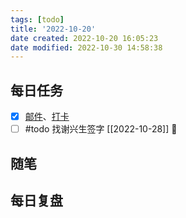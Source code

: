 ```yaml
---
tags: [todo]
title: '2022-10-20'
date created: 2022-10-20 16:05:23
date modified: 2022-10-30 14:58:38
---
```


## 每日任务

- [x] [邮件](https://email.ustc.edu.cn/coremail/)、[打卡](https://weixine.ustc.edu.cn/2020/login)
- [ ] #todo 找谢兴生签字 [[2022-10-28]] 🔽

## 随笔

## 每日复盘
